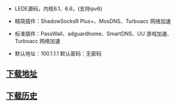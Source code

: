 - LEDE源码，内核6.1、6.6，(支持ipv6)

- 精简插件：ShadowSocksR Plus+、MosDNS、Turboacc 网络加速

- 标准插件：PassWall、adguardhome、SmartDNS、UU 游戏加速、Turboacc 网络加速

- 默认地址：100.1.1.1 默认密码：无密码

## [下载地址](https://github.com/icons88/OpenWrt-mate/releases)
## [下载历史](https://github.com/icons88/OpenWrt-mate/actions)
